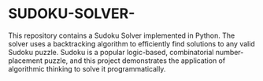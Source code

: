 # SUDOKU-SOLVER-
This repository contains a Sudoku Solver implemented in Python. The solver uses a backtracking algorithm to efficiently find solutions to any valid Sudoku puzzle. Sudoku is a popular logic-based, combinatorial number-placement puzzle, and this project demonstrates the application of algorithmic thinking to solve it programmatically.
